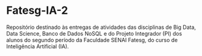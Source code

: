 # Fatesg-IA-2
Repositório destinado às entregas de atividades das disciplinas de Big Data, Data Science, Banco de Dados NoSQL e do Projeto Integrador (PI) dos alunos do segundo período da Faculdade SENAI Fatesg, do curso de Inteligência Artificial (IA).
